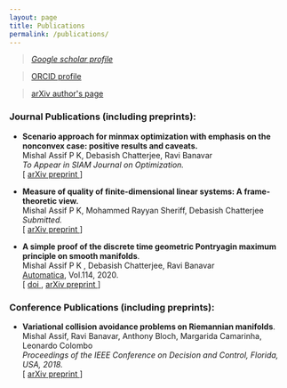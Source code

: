 ```yaml
---
layout: page
title: Publications
permalink: /publications/
---
```


> [_Google scholar profile_](https://scholar.google.co.in/citations?user=cXF5JaMAAAAJ&hl=en)

> [ ORCID profile ](https://orcid.org/0000-0003-2998-2637)

> [ arXiv author's page ](https://arxiv.org/a/0000-0003-2998-2637)

<!--
<blockquote>
<a href="https://scholar.google.co.in/citations?user=cXF5JaMAAAAJ&hl=en">
    Google scholar profile
</a>
<br>
<a href="https://orcid.org/0000-0003-2998-2637">
    ORCID profile
</a>
<br>
<a href="https://arxiv.org/a/0000-0003-2998-2637">
    arXiv author's page
</a>
</blockquote>
-->

### Journal Publications (including preprints):

* **Scenario approach for minmax optimization with emphasis on the nonconvex case: positive results and caveats.** <br>
Mishal Assif P K, Debasish Chatterjee, Ravi Banavar <br> *To Appear in SIAM Journal on Optimization.* <br>  \[ [ arXiv preprint ](https://arxiv.org/abs/1906.01476) \] <br>

* **Measure of quality of finite-dimensional linear systems: A frame-theoretic view.** <br>
Mishal Assif P K, Mohammed Rayyan Sheriff, Debasish Chatterjee <br> *Submitted.* <br>  \[ [ arXiv preprint ](https://arxiv.org/abs/1902.04548) \] <br>

* **A simple proof of the discrete time geometric Pontryagin maximum principle on smooth manifolds**. <br>
Mishal Assif P K , Debasish Chatterjee, Ravi Banavar <br> [Automatica](https://www.sciencedirect.com/journal/automatica), Vol.114, 2020. <br>  \[ [ doi ](https://www.sciencedirect.com/science/article/pii/S0005109819306545?dgcid=author), [ arXiv preprint ](https://arxiv.org/abs/1807.00698) \] <br>

### Conference Publications (including preprints):

* **Variational collision avoidance problems on Riemannian manifolds**. <br>
Mishal Assif, Ravi Banavar, Anthony Bloch, Margarida Camarinha, Leonardo Colombo <br> *Proceedings of the IEEE Conference on Decision and Control, Florida, USA, 2018.* <br> \[ [ arXiv preprint ](https://arxiv.org/abs/1804.00122) \] <br>

